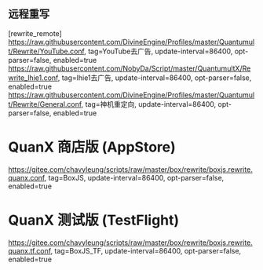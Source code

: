 ## 远程重写
[rewrite_remote]
https://raw.githubusercontent.com/DivineEngine/Profiles/master/Quantumult/Rewrite/YouTube.conf, tag=YouTube去广告, update-interval=86400, opt-parser=false, enabled=true
https://raw.githubusercontent.com/NobyDa/Script/master/QuantumultX/Rewrite_lhie1.conf, tag=lhie1去广告, update-interval=86400, opt-parser=false, enabled=true
https://raw.githubusercontent.com/DivineEngine/Profiles/master/Quantumult/Rewrite/General.conf, tag=神机重定向, update-interval=86400, opt-parser=false, enabled=true
# QuanX 商店版 (AppStore)
  https://gitee.com/chavyleung/scripts/raw/master/box/rewrite/boxjs.rewrite.quanx.conf, tag=BoxJS, update-interval=86400, opt-parser=false, enabled=true
# QuanX 测试版 (TestFlight)
  https://gitee.com/chavyleung/scripts/raw/master/box/rewrite/boxjs.rewrite.quanx.tf.conf, tag=BoxJS_TF, update-interval=86400, opt-parser=false, enabled=true

